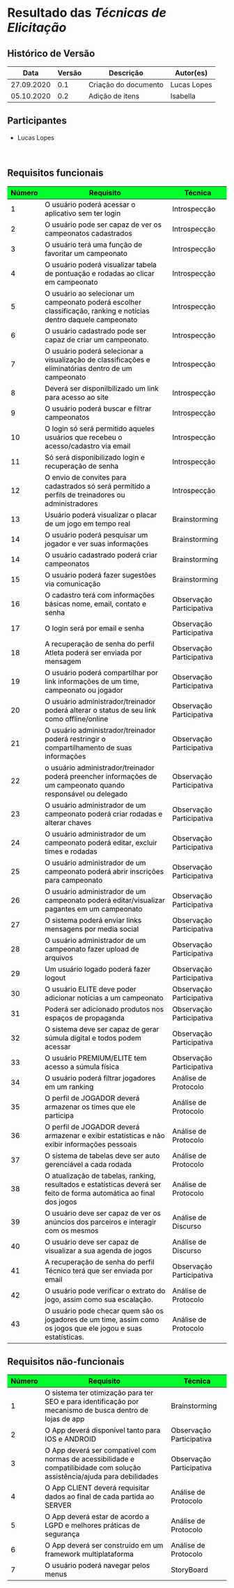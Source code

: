 # Resultado das *Técnicas de Elicitação*

## Histórico de Versão

<table class="table table-striped border">
    <thead>
        <th>Data</th>
        <th>Versão </th>
        <th>Descrição</th>
        <th>Autor(es)</th>
    </thead>
    <tbody>
        <tr>
            <td> 27.09.2020 </td>
            <td> 0.1 </td>
            <td> Criação do documento </td>
            <td> Lucas Lopes </td>
        </tr>
         <tr>
            <td> 05.10.2020 </td>
            <td> 0.2 </td>
            <td> Adição de itens</td>
            <td> Isabella </td>
        </tr>
    </tbody>
</table>

## Participantes
- Lucas Lopes
<br>

## Requisitos funcionais


<table class="table table-striped border" style="color:black;">
    <thead style="background-color: #00ff2b;">
        <th>Número</th>
        <th>Requisito</th>
        <th>Técnica</th>
    </thead>
    <tbody>
        <tr>
            <td>1</td>
            <td>O usuário poderá acessar o aplicativo sem ter login</td>
            <td>Introspecção</td>
        </tr>
        <tr>
            <td>2</td>
            <td>O usuário pode ser capaz de ver os campeonatos cadastrados</td>
            <td>Introspecção</td>
        </tr>
        <tr>
            <td>3</td>
            <td>O usuário terá uma função de favoritar um campeonato</td>
            <td>Introspecção</td>
        </tr>
        <tr>
            <td>4</td>
            <td>O usuário poderá visualizar tabela de pontuação e rodadas ao clicar em campeonato</td>
            <td>Introspecção</td>
        </tr>
        <tr>
            <td>5</td>
            <td>O usuário ao selecionar um campeonato poderá escolher classificação, ranking e notícias dentro daquele
                campeonato</td>
            <td>Introspecção</td>
        </tr>
        <tr>
            <td>6</td>
            <td>O usuário cadastrado pode ser capaz de criar um campeonato.</td>
            <td>Introspecção</td>
        </tr>
        <tr>
            <td>7</td>
            <td>O usuário poderá selecionar a visualização de classificações e eliminatórias dentro de um campeonato
            </td>
            <td>Introspecção</td>
        </tr>
        <tr>
            <td>8</td>
            <td>Deverá ser disponilbilizado um link para acesso ao site </td>
            <td>Introspecção</td>
        </tr>
        <tr>
            <td>9</td>
            <td>O usuário poderá buscar e filtrar campeonatos</td>
            <td>Introspecção</td>
        </tr>
        <tr>
            <td>10</td>
            <td>O login só será permitido aqueles usuários que recebeu o acesso/cadastro via email</td>
            <td>Introspecção</td>
        </tr>
        <tr>
            <td>11</td>
            <td>Só será disponibilizado login e recuperação de senha</td>
            <td>Introspecção</td>
        </tr>
        <tr>
            <td>12</td>
            <td>O envio de convites para cadastrados só será permitido a perfils de treinadores ou administradores</td>
            <td>Introspecção</td>
        </tr>
        <tr>
            <td>13</td>
            <td>Usuário poderá visualizar o placar de um jogo em tempo real</td>
            <td>Brainstorming</td>
        </tr>
        <tr>
            <td>14</td>
            <td>O usuário poderá pesquisar um jogador e ver suas informações</td>
            <td>Brainstorming</td>
        </tr>
        <tr>
            <td>14</td>
            <td>O usuário cadastrado poderá criar campeonatos</td>
            <td>Brainstorming</td>
        </tr>
        <tr>
            <td>15</td>
            <td>O usuário poderá fazer sugestões via comunicação</td>
            <td>Brainstorming</td>
        </tr>
        <tr>
            <td>16</td>
            <td>O cadastro terá com informações básicas nome, email, contato e senha</td>
            <td>Observação Participativa</td>
        </tr>
        <tr>
            <td>17</td>
            <td>O login será por email e senha</td>
            <td>Observação Participativa</td>
        </tr>
        <tr>
            <td>18</td>
            <td>A recuperação de senha do perfil Atleta poderá ser enviada por mensagem</td>
            <td>Observação Participativa</td>
        </tr>
        <tr>
            <td>19</td>
            <td>O usuário poderá compartilhar por link informações de um time, campeonato ou jogador </td>
            <td>Observação Participativa</td>
        </tr>
        <tr>
            <td>20</td>
            <td>O usuário administrador/treinador poderá alterar o status de seu link como offline/online</td>
            <td>Observação Participativa</td>
        </tr>
        <tr>
            <td>21</td>
            <td>O usuário administrador/treinador poderá restringir o compartilhamento de suas informações</td>
            <td>Observação Participativa</td>
        </tr>
        <tr>
            <td>22</td>
            <td>o usuário administrador/treinador poderá preencher informações de um campeonato quando responsável ou
                delegado</td>
            <td>Observação Participativa</td>
        </tr>
        <tr>
            <td>23</td>
            <td>O usuário administrador de um campeonato poderá criar rodadas e alterar chaves</td>
            <td>Observação Participativa</td>
        </tr>
        <tr>
            <td>24</td>
            <td>O usuário administrador de um campeonato poderá editar, excluir times e rodadas</td>
            <td>Observação Participativa</td>
        </tr>
        <tr>
            <td>25</td>
            <td>O usuário administrador de um campeonato  poderá abrir inscrições para campeonato</td>
            <td>Observação Participativa</td>
        </tr>
        <tr>
            <td>26</td>
            <td>O usuário administrador de um campeonato poderá editar/visualizar pagantes em um campeonato</td>
            <td>Observação Participativa</td>
        </tr>
        <tr>
            <td>27</td>
            <td>O sistema poderá enviar links mensagens por media social</td>
            <td>Observação Participativa</td>
        </tr>
        <tr>
            <td>28</td>
            <td>O usuário administrador de um campeonato  fazer upload de arquivos</td>
            <td>Observação Participativa</td>
        </tr>
        <tr>
            <td>29</td>
            <td>Um usuário logado poderá fazer logout</td>
            <td>Observação Participativa</td>
        </tr>
        <tr>
            <td>30</td>
            <td>O usuário ELITE deve poder adicionar notícias a um campeonato</td>
            <td>Observação Participativa</td>
        </tr>
        <tr>
            <td>31</td>
            <td>Poderá ser adicionado produtos nos espaços de propaganda</td>
            <td>Observação Participativa</td>
        </tr>
        <tr>
            <td>32</td>
            <td>O sistema deve ser capaz de gerar súmula digital e todos podem acessar</td>
            <td>Observação Participativa</td>
        </tr>
        <tr>
            <td>33</td>
            <td>O usuário PREMIUM/ELITE tem acesso a súmula física</td>
            <td>Observação Participativa</td>
        </tr>
        <tr>
            <td>34</td>
            <td>O usuário poderá filtrar jogadores em um ranking</td>
            <td>Análise de Protocolo</td>
        </tr>
        <tr>
            <td>35</td>
            <td>O perfil de JOGADOR deverá armazenar os times que ele participa</td>
            <td>Análise de Protocolo</td>
        </tr>
        <tr>
            <td>36</td>
            <td>O perfil de JOGADOR deverá armazenar e exibir estatísticas e  não exibir informações pessoais </td>
            <td>Análise de Protocolo</td>
        </tr>
        <tr>
            <td>37</td>
            <td>O sistema de tabelas deve ser auto gerenciável a cada rodada</td>
            <td>Análise de Protocolo</td>
        </tr>
        <tr>
            <td>38</td>
            <td>O atualização de tabelas, ranking, resultados e estatísticas deverá ser feito de forma automática ao final dos jogos</td>
            <td>Análise de Protocolo</td>
        </tr>
        <tr>
            <td>39</td>
            <td>O usuário deve ser capaz de ver os anúncios dos parceiros e interagir com os mesmos</td>
            <td>Análise de Discurso</td>
        </tr>
        <tr>
            <td>40</td>
            <td>O usuário deve ser capaz de visualizar a sua agenda de jogos</td>
            <td>Análise de Discurso</td>
        </tr>
        <tr>
            <td>41</td>
            <td>A recuperação de senha do perfil Técnico terá que ser enviada por email</td>
            <td>Observação Participativa</td>
        </tr>
        <tr>
            <td>42 </td>
            <td>O usuário pode verificar o extrato do jogo, assim como sua escalação.</td>
            <td>Análise de Protocolo</td>
        </tr>
        <tr>
            <td>43 </td>
            <td>O usuário pode checar quem são os jogadores de um time, assim como os jogos que ele jogou e suas estatísticas.</td>
            <td>Análise de Protocolo</td>
        </tr>
    </tbody>
</table>

## Requisitos não-funcionais


<table class="table table-striped border" style="color:black;">
    <thead style="background-color: #00ff2b;">
        <th>Número</th>
        <th>Requisito</th>
        <th>Técnica</th>
    </thead>
    <tbody>
        <tr>
            <td>1</td>
            <td>O sistema ter otimização para ter SEO e para identificação por mecanismo de busca dentro de lojas de app</td>
            <td>Brainstorming</td>
        </tr>
        <tr>
            <td>2</td>
            <td>O App deverá disponível tanto para IOS e ANDROID</td>
            <td>Observação Participativa</td>
        </tr>
        <tr>
            <td>3</td>
            <td>O App deverá ser compatível com normas de acessibilidade e compatilibidade com solução assistência/ajuda para debilidades</td>
            <td>Observação Participativa</td>
        </tr>
        <tr>
            <td>4</td>
            <td>O App CLIENT deverá requisitar dados ao final de cada partida ao SERVER</td>
            <td>Análise de Protocolo</td>
        </tr>
        <tr>
            <td>5</td>
            <td>O App deverá estar de acordo a LGPD e melhores práticas de segurança</td>
            <td>Análise de Protocolo</td>
        </tr>
        <tr>
            <td>6</td>
            <td>O App deverá ser construido em um framework multiplataforma</td>
            <td>Análise de Protocolo</td>
        </tr>
        <tr>
            <td>7</td>
            <td>O usuário poderá navegar pelos menus</td>
            <td>StoryBoard</td>
        </tr>
    </tbody>
</table>
